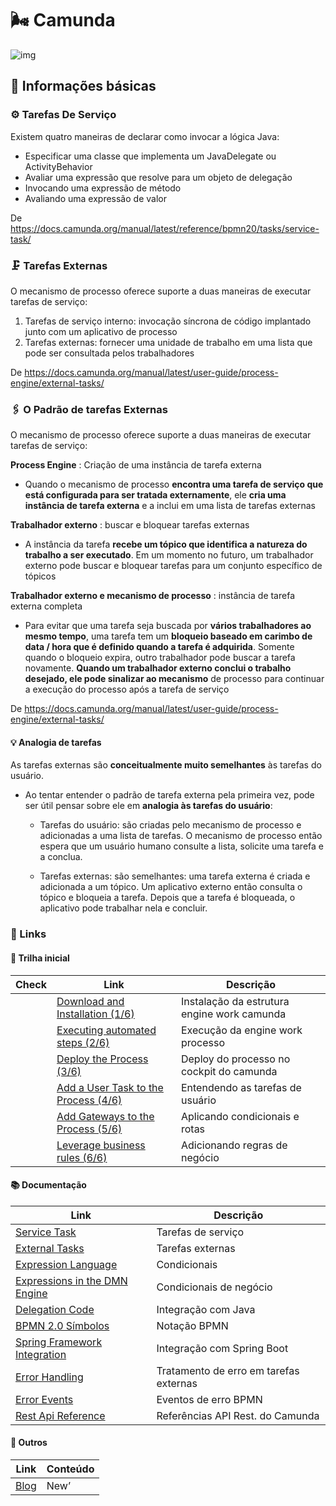 # 🌬 Camunda

![img](../../code/md-dansotirakis/img/niall-says-congrats.png)

## **📙** **Informações básicas** 

### ⚙ Tarefas De Serviço

Existem quatro maneiras de declarar como invocar a lógica Java:

- Especificar uma classe que implementa um JavaDelegate ou ActivityBehavior
- Avaliar uma expressão que resolve para um objeto de delegação
- Invocando uma expressão de método
- Avaliando uma expressão de valor

De <https://docs.camunda.org/manual/latest/reference/bpmn20/tasks/service-task/>

### 🗜 Tarefas Externas

O mecanismo de processo oferece suporte a duas maneiras de executar tarefas de serviço:

1. Tarefas de serviço interno: invocação síncrona de código implantado junto com um aplicativo de processo
2. Tarefas externas: fornecer uma unidade de trabalho em uma lista que pode ser consultada pelos  trabalhadores

De <https://docs.camunda.org/manual/latest/user-guide/process-engine/external-tasks/>

### 🖇 O Padrão de tarefas Externas

O mecanismo de processo oferece suporte a duas maneiras de executar tarefas de serviço:

**Process Engine** : Criação de uma instância de tarefa externa

- Quando o mecanismo de processo **encontra uma tarefa de serviço que está configurada para ser tratada externamente**, ele **cria uma instância de tarefa externa** e a inclui em uma lista de tarefas externas

**Trabalhador externo** : buscar e bloquear tarefas externas

- A instância da tarefa **recebe um tópico que identifica a natureza do trabalho a ser executado**. Em um momento no futuro, um trabalhador externo pode buscar e bloquear tarefas para um conjunto específico de tópicos

**Trabalhador externo e mecanismo de processo** : instância de tarefa externa completa

- Para evitar que uma tarefa seja buscada por **vários trabalhadores ao mesmo tempo**, uma tarefa tem um **bloqueio baseado em carimbo de data / hora que é definido quando a tarefa é adquirida**. Somente quando o bloqueio expira, outro trabalhador pode buscar a tarefa novamente. **Quando um trabalhador externo conclui o trabalho desejado, ele pode sinalizar ao mecanismo** de processo para continuar a execução do processo após a tarefa de serviço

De <https://docs.camunda.org/manual/latest/user-guide/process-engine/external-tasks/> 

#### 💡 Analogia de tarefas

As tarefas externas são **conceitualmente muito semelhantes** às tarefas do usuário. 

- Ao tentar entender o padrão de tarefa externa pela primeira vez, pode ser útil pensar sobre ele em **analogia às tarefas do usuário**: 

  - Tarefas do usuário: são criadas pelo mecanismo de processo e adicionadas a uma lista de tarefas. O mecanismo de processo então espera que um usuário humano consulte a lista, solicite uma tarefa e a conclua. 

  - Tarefas externas: são semelhantes: uma tarefa externa é criada e adicionada a um tópico. Um aplicativo externo então consulta o tópico e bloqueia a tarefa. Depois que a tarefa é bloqueada, o aplicativo pode trabalhar nela e concluir.

    

### 📌 Links

#### **🥁** **Trilha inicial**

| **Check** | **Link**                                                     | **Descrição**                                |
| --------- | ------------------------------------------------------------ | -------------------------------------------- |
|           | [Download and   Installation (1/6)](https://docs.camunda.org/get-started/quick-start/install/) | Instalação da  estrutura engine work camunda |
|           | [Executing   automated steps (2/6)](https://docs.camunda.org/get-started/quick-start/service-task/) | Execução da engine  work processo            |
|           | [Deploy the   Process (3/6)](https://docs.camunda.org/get-started/quick-start/deploy/) | Deploy do processo  no cockpit do camunda    |
|           | [Add a User   Task to the Process (4/6)](https://docs.camunda.org/get-started/quick-start/user-task/) | Entendendo as  tarefas de usuário            |
|           | [Add Gateways   to the Process (5/6)](https://docs.camunda.org/get-started/quick-start/gateway/) | Aplicando  condicionais e rotas              |
|           | [Leverage   business rules (6/6)](https://docs.camunda.org/get-started/quick-start/decision-automation/) | Adicionando regras  de negócio               |

#### **📚** **Documentação** 

| **Link**                                                     | **Descrição**                           |
| ------------------------------------------------------------ | --------------------------------------- |
| [Service   Task](https://docs.camunda.org/manual/latest/reference/bpmn20/tasks/service-task/) | Tarefas de serviço                      |
| [External   Tasks](https://docs.camunda.org/manual/latest/user-guide/process-engine/external-tasks/#long-polling-to-fetch-and-lock-external-tasks) | Tarefas externas                        |
| [Expression   Language](https://docs.camunda.org/manual/latest/user-guide/process-engine/expression-language/) | Condicionais                            |
| [Expressions   in the DMN Engine](https://docs.camunda.org/manual/latest/user-guide/dmn-engine/expressions-and-scripts/) | Condicionais de  negócio                |
| [Delegation   Code](https://docs.camunda.org/manual/latest/user-guide/process-engine/delegation-code/#java-delegate) | Integração com  Java                    |
| [BPMN 2.0 Símbolos](https://camunda.com/bpmn/reference/)     | Notação BPMN                            |
| [Spring   Framework Integration](https://docs.camunda.org/manual/latest/user-guide/spring-framework-integration/#expression-resolving) | Integração com  Spring Boot             |
| [Error   Handling](https://docs.camunda.org/manual/latest/user-guide/process-engine/expression-language/#external-task-error-handling) | Tratamento de erro  em tarefas externas |
| [Error   Events](https://docs.camunda.org/manual/latest/reference/bpmn20/events/error-events/) | Eventos de erro  BPMN                   |
| [Rest Api   Reference](https://docs.camunda.org/manual/latest/reference/rest/) | Referências API Rest. do Camunda        |

#### **📰** **Outros** 

| **Link**                          | **Conteúdo** |
| --------------------------------- | ------------ |
| [Blog](https://camunda.com/blog/) | New’         |

